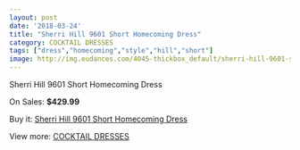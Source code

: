```yaml
---
layout: post
date: '2018-03-24'
title: "Sherri Hill 9601 Short Homecoming Dress"
category: COCKTAIL DRESSES
tags: ["dress","homecoming","style","hill","short"]
image: http://img.eudances.com/4045-thickbox_default/sherri-hill-9601-short-homecoming-dress.jpg
---
```

Sherri Hill 9601 Short Homecoming Dress

On Sales: **$429.99**
<a href="https://www.eudances.com/en/cocktail-dresses/1357-sherri-hill-9601-short-homecoming-dress.html"><amp-img layout="responsive" width="600" height="600" src="//img.eudances.com/4045-thickbox_default/sherri-hill-9601-short-homecoming-dress.jpg" alt="Sherri Hill 9601 Short Homecoming Dress 0" /></a>

Buy it: [Sherri Hill 9601 Short Homecoming Dress](https://www.eudances.com/en/cocktail-dresses/1357-sherri-hill-9601-short-homecoming-dress.html "Sherri Hill 9601 Short Homecoming Dress")

View more: [COCKTAIL DRESSES](https://www.eudances.com/en/14-cocktail-dresses "COCKTAIL DRESSES")